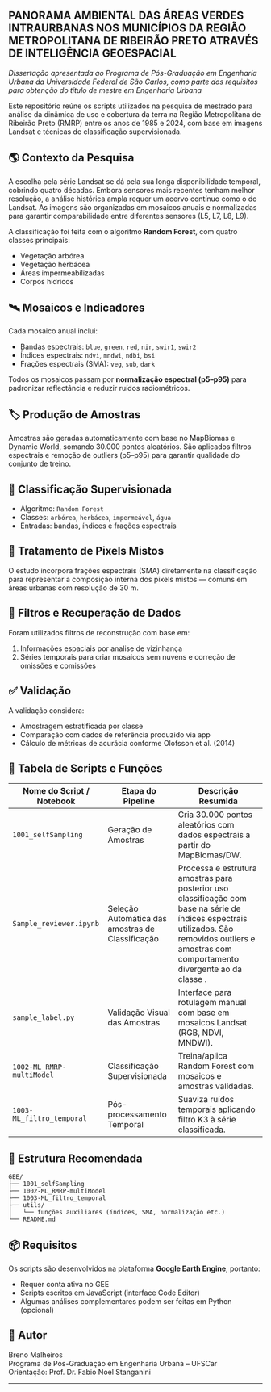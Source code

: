 ## PANORAMA AMBIENTAL DAS ÁREAS VERDES INTRAURBANAS NOS MUNICÍPIOS DA REGIÃO METROPOLITANA DE RIBEIRÃO PRETO ATRAVÉS DE INTELIGÊNCIA GEOESPACIAL

_Dissertação apresentada ao Programa de Pós-Graduação em Engenharia Urbana da Universidade Federal de São Carlos, como parte dos requisitos para obtenção do título de mestre em Engenharia Urbana_

Este repositório reúne os scripts utilizados na pesquisa de mestrado para análise da dinâmica de uso e cobertura da terra na Região Metropolitana de Ribeirão Preto (RMRP) entre os anos de 1985 e 2024, com base em imagens Landsat e técnicas de classificação supervisionada.

## 🌎 Contexto da Pesquisa

A escolha pela série Landsat se dá pela sua longa disponibilidade temporal, cobrindo quatro décadas. Embora sensores mais recentes tenham melhor resolução, a análise histórica ampla requer um acervo contínuo como o do Landsat. As imagens são organizadas em mosaicos anuais e normalizadas para garantir comparabilidade entre diferentes sensores (L5, L7, L8, L9).

A classificação foi feita com o algoritmo **Random Forest**, com quatro classes principais:
- Vegetação arbórea
- Vegetação herbácea
- Áreas impermeabilizadas
- Corpos hídricos

## 🛰️ Mosaicos e Indicadores

Cada mosaico anual inclui:

- Bandas espectrais: `blue`, `green`, `red`, `nir`, `swir1`, `swir2`
- Índices espectrais: `ndvi`, `mndwi`, `ndbi`, `bsi`
- Frações espectrais (SMA): `veg`, `sub`, `dark`

Todos os mosaicos passam por **normalização espectral (p5–p95)** para padronizar reflectância e reduzir ruídos radiométricos.

## 🏷️ Produção de Amostras

Amostras são geradas automaticamente com base no MapBiomas e Dynamic World, somando 30.000 pontos aleatórios. São aplicados filtros espectrais e remoção de outliers (p5–p95) para garantir qualidade do conjunto de treino.

## 🌳 Classificação Supervisionada

- Algoritmo: `Random Forest`
- Classes: `arbórea`, `herbácea`, `impermeável`, `água`
- Entradas: bandas, índices e frações espectrais

## 🧩 Tratamento de Pixels Mistos

O estudo incorpora frações espectrais (SMA) diretamente na classificação para representar a composição interna dos pixels mistos — comuns em áreas urbanas com resolução de 30 m.

## 🧽 Filtros e Recuperação de Dados

Foram utilizados filtros de reconstrução com base em:
1. Informações espaciais por analise de vizinhança
2. Séries temporais para criar mosaicos sem nuvens e correção de omissões e comissões

## ✅ Validação

A validação considera:
- Amostragem estratificada por classe
- Comparação com dados de referência produzido via app
- Cálculo de métricas de acurácia conforme Olofsson et al. (2014)

## 📜 Tabela de Scripts e Funções

| Nome do Script / Notebook        | Etapa do Pipeline                 | Descrição Resumida                                                                 |
|----------------------------------|-----------------------------------|-------------------------------------------------------------------------------------|
| `1001_selfSampling`              | Geração de Amostras               | Cria 30.000 pontos aleatórios com dados espectrais a partir do MapBiomas/DW.       |
| `Sample_reviewer.ipynb`          | Seleção Automática das amostras de Classificação | Processa e estrutura amostras para posterior uso classificação com base na série de índices espectrais utilizados. São removidos outliers e amostras com comportamento divergente ao da classe .          |
| `sample_label.py`                | Validação Visual das Amostras     | Interface para rotulagem manual com base em mosaicos Landsat (RGB, NDVI, MNDWI).   |
| `1002-ML_RMRP-multiModel`        | Classificação Supervisionada      | Treina/aplica Random Forest com mosaicos e amostras validadas.                     |
| `1003-ML_filtro_temporal`        | Pós-processamento Temporal        | Suaviza ruídos temporais aplicando filtro K3 à série classificada.                |


## 📁 Estrutura Recomendada

```
GEE/
├── 1001_selfSampling
├── 1002-ML_RMRP-multiModel
├── 1003-ML_filtro_temporal
├── utils/
│   └── funções auxiliares (índices, SMA, normalização etc.)
└── README.md
```

## 📦 Requisitos

Os scripts são desenvolvidos na plataforma **Google Earth Engine**, portanto:

- Requer conta ativa no GEE
- Scripts escritos em JavaScript (interface Code Editor)
- Algumas análises complementares podem ser feitas em Python (opcional)

## 👤 Autor

Breno Malheiros  
Programa de Pós-Graduação em Engenharia Urbana – UFSCar  
Orientação: Prof. Dr. Fabio Noel Stanganini

---
